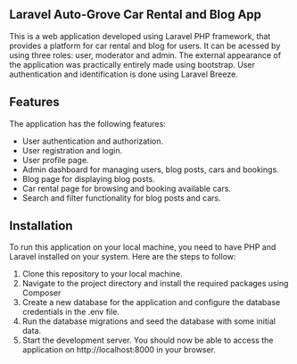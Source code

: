 ## Laravel Auto-Grove Car Rental and Blog App

This is a web application developed using Laravel PHP framework, that provides a platform for car rental and blog for users. It can be acessed by using three roles: user, moderator and admin.
The external appearance of the application was practically entirely made using bootstrap. User authentication and identification is done using Laravel Breeze.

## Features

The application has the following features:
<ul>
<li>User authentication and authorization.</li>
<li>User registration and login.</li>
<li>User profile page.</li>
<li>Admin dashboard for managing users, blog posts, cars and bookings.</li>
<li>Blog page for displaying blog posts.</li>
<li>Car rental page for browsing and booking available cars.</li>
<li>Search and filter functionality for blog posts and cars.</li>
</ul>

## Installation

To run this application on your local machine, you need to have PHP and Laravel installed on your system. Here are the steps to follow:
1. Clone this repository to your local machine.
2. Navigate to the project directory and install the required packages using Composer
3. Create a new database for the application and configure the database credentials in the .env file.
4. Run the database migrations and seed the database with some initial data.
5. Start the development server.
You should now be able to access the application on http://localhost:8000 in your browser.
